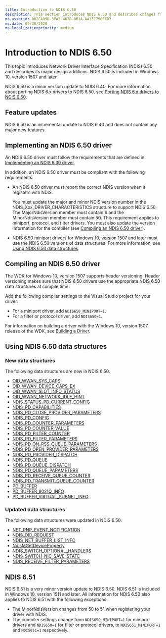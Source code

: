 ```yaml
---
title: Introduction to NDIS 6.50
description: This section introduces NDIS 6.50 and describes changes from NDIS 6.40. NDIS 6.50 is included in Windows 10, version 1507 and later.
ms.assetid: 8D2EA09D-3FA3-467B-861A-AA15C790FCD3
ms.date: 09/30/2020
ms.localizationpriority: medium
---
```


# Introduction to NDIS 6.50

This topic introduces Network Driver Interface Specification (NDIS) 6.50 and describes its major design additions. NDIS 6.50 is included in Windows 10, version 1507 and later.

NDIS 6.50 is a minor version update to NDIS 6.40. For more information about porting NDIS 6.x drivers to NDIS 6.50, see [Porting NDIS 6.x drivers to NDIS 6.50](porting-ndis-6-x-drivers-to-ndis-6-50.md).

## Feature updates

NDIS 6.50 is an incremental update to NDIS 6.40 and does not contain any major new features.

## Implementing an NDIS 6.50 driver

An NDIS 6.50 driver must follow the requirements that are defined in [Implementing an NDIS 6.30 driver](implementing-an-ndis-6-30-driver.md).

In addition, an NDIS 6.50 driver must be compliant with the following requirements:

- An NDIS 6.50 driver must report the correct NDIS version when it registers with NDIS.
   
   You must update the major and minor NDIS version number in the NDIS_Xxx_DRIVER_CHARACTERISTICS structure to support NDIS 6.50. The MajorNdisVersion member must contain 6 and the MinorNdisVersion member must contain 50. This requirement applies to miniport, protocol, and filter drivers. You must also update the version information for the compiler (see [Compiling an NDIS 6.50 driver](#compiling-an-ndis-650-driver)).

- NDIS 6.50 miniport drivers for Windows 10, version 1507 and later must use the NDIS 6.50 versions of data structures. For more information, see [Using NDIS 6.50 data structures](#using-ndis-650-data-structures).

## Compiling an NDIS 6.50 driver

The WDK for Windows 10, version 1507 supports header versioning. Header versioning makes sure that NDIS 6.50 drivers use the appropriate NDIS 6.50 data structures at compile time.

Add the following compiler settings to the Visual Studio project for your driver:

- For a miniport driver, add ```NDIS650_MINIPORT=1```.
- For a filter or protocol driver, add ```NDIS650=1```.

For information on building a driver with the Windows 10, version 1507 release of the WDK, see [Building a Driver](../develop/building-a-driver.md).

## Using NDIS 6.50 data structures

### New data structures

The following data structures are new in NDIS 6.50.

- [OID_WWAN_SYS_CAPS](./oid-wwan-sys-caps.md)
- [OID_WWAN_DEVICE_CAPS_EX](./oid-wwan-device-caps-ex.md)
- [OID_WWAN_SLOT_INFO_STATUS](./oid-wwan-slot-info-status.md)
- [OID_WWAN_NETWORK_IDLE_HINT](./oid-wwan-network-idle-hint.md) 
- [NDIS_STATUS_PD_CURRENT_CONFIG](./ndis-status-pd-current-config.md)
- [NDIS_PD_CAPABILITIES](/windows-hardware/drivers/ddi/ntddndis/ns-ntddndis-_ndis_pd_capabilities)
- [NDIS_PD_CLOSE_PROVIDER_PARAMETERS](/windows-hardware/drivers/ddi/ndis/ns-ndis-_ndis_pd_close_provider_parameters)
- [NDIS_PD_CONFIG](/windows-hardware/drivers/ddi/ntddndis/ns-ntddndis-_ndis_pd_config)
- [NDIS_PD_COUNTER_PARAMETERS](/windows-hardware/drivers/ddi/ndis/ns-ndis-_ndis_pd_counter_parameters)
- [NDIS_PD_COUNTER_VALUE](/windows-hardware/drivers/ddi/ndis/ns-ndis-_ndis_pd_counter_value)
- [NDIS_PD_FILTER_COUNTER](/windows-hardware/drivers/ddi/ndis/ns-ndis-_ndis_pd_filter_counter)
- [NDIS_PD_FILTER_PARAMETERS](/windows-hardware/drivers/ddi/ndis/ns-ndis-_ndis_pd_filter_parameters)
- [NDIS_PD_ON_RSS_QUEUE_PARAMETERS](/windows-hardware/drivers/ddi/_netvista/)
- [NDIS_PD_OPEN_PROVIDER_PARAMETERS](/windows-hardware/drivers/ddi/ndis/ns-ndis-_ndis_pd_open_provider_parameters)
- [NDIS_PD_PROVIDER_DISPATCH](/windows-hardware/drivers/ddi/ndis/ns-ndis-_ndis_pd_provider_dispatch)
- [NDIS_PD_QUEUE](/windows-hardware/drivers/ddi/ndis/ns-ndis-_ndis_pd_queue)
- [NDIS_PD_QUEUE_DISPATCH](/windows-hardware/drivers/ddi/ndis/ns-ndis-_ndis_pd_queue_dispatch)
- [NDIS_PD_QUEUE_PARAMETERS](/windows-hardware/drivers/ddi/ndis/ns-ndis-_ndis_pd_queue_parameters)
- [NDIS_PD_RECEIVE_QUEUE_COUNTER](/windows-hardware/drivers/ddi/ndis/ns-ndis-_ndis_pd_receive_queue_counter)
- [NDIS_PD_TRANSMIT_QUEUE_COUNTER](/windows-hardware/drivers/ddi/ndis/ns-ndis-_ndis_pd_transmit_queue_counter)
- [PD_BUFFER](/windows-hardware/drivers/ddi/ndis/ns-ndis-_pd_buffer)
- [PD_BUFFER_8021Q_INFO](/windows-hardware/drivers/ddi/ndis/ns-ndis-_pd_buffer_8021q_info)
- [PD_BUFFER_VIRTUAL_SUBNET_INFO](/windows-hardware/drivers/ddi/ndis/ns-ndis-_pd_buffer_virtual_subnet_info)

### Updated data structures

The following data structures were updated in NDIS 6.50.

- [NET_PNP_EVENT_NOTIFICATION](/windows-hardware/drivers/ddi/ndis/ns-ndis-_net_pnp_event_notification)
- [NDIS_OID_REQUEST](/windows-hardware/drivers/ddi/ndis/ns-ndis-_ndis_oid_request)
- [NDIS_NET_BUFFER_LIST_INFO](/windows-hardware/drivers/ddi/ndis/ne-ndis-_ndis_net_buffer_list_info)
- [NdisMGetDeviceProperty](/windows-hardware/drivers/ddi/ndis/nf-ndis-ndismgetdeviceproperty)
- [NDIS_SWITCH_OPTIONAL_HANDLERS](/windows-hardware/drivers/ddi/ndis/ns-ndis-_ndis_switch_optional_handlers)
- [NDIS_SWITCH_NIC_SAVE_STATE](/windows-hardware/drivers/ddi/ntddndis/ns-ntddndis-_ndis_switch_nic_save_state)
- [NDIS_RECEIVE_FILTER_PARAMETERS](/windows-hardware/drivers/ddi/ntddndis/ns-ntddndis-_ndis_receive_filter_parameters)

## NDIS 6.51

NDIS 6.51 is a very minor version update to NDIS 6.50. NDIS 6.51 is included in Windows 10, version 1511 and later. All information for NDIS 6.50 also applies to NDIS 6.51 with the following exceptions:

- The MinorNdisVersion changes from 50 to 51 when registering your driver with NDIS.
- The compiler settings change from ```NDIS650_MINIPORT=1``` for miniport drivers and ```NDIS650=1``` for filter or protocol drivers, to ```NDIS651_MINIPORT=1``` and ```NDIS651=1``` respectively.